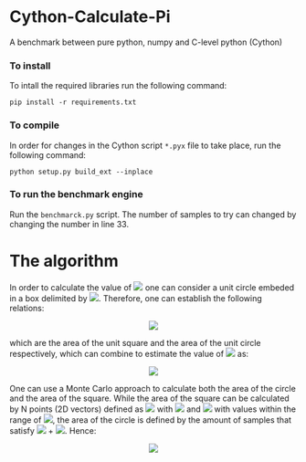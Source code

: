 # Cython-Calculate-Pi

A benchmark between pure python, numpy and C-level python (Cython)


### To install

To intall the required libraries run the following command:

`pip install -r requirements.txt`

### To compile 

In order for changes in the Cython script `*.pyx` file to take place, run the following command:

`python setup.py build_ext --inplace`

### To run the benchmark engine

Run the `benchmarck.py` script. The number of samples to try can changed by changing the number in line 33.

# The algorithm

In order to calculate the value of <img src="https://render.githubusercontent.com/render/math?math={\large \pi}"> one can consider a unit circle embeded in a box delimited by <img src="https://render.githubusercontent.com/render/math?math={\large [-1, 1]}">. Therefore, one can establish the following relations:

<p align="center">
	<img src="https://latex.codecogs.com/png.image?\dpi{110}&space;\bg_white&space;A_{\text{square}}=4%20r^2%20\quad%20\text{and}%20\quad%20%20A_{\text{circle}}=\pi%20r^2">
</p>

which are the area of the unit square and the area of the unit circle respectively, which can combine to estimate the value of <img src="https://render.githubusercontent.com/render/math?math={\large \pi}"> as:

<p align="center">
	<img src="https://latex.codecogs.com/png.image?\dpi{110}&space;\bg_white&space;\pi=4\cdot\frac{A_{\text{circle}}}{A_{\text{square}}}">
</p>

One can use a Monte Carlo approach to calculate both the area of the circle and the area of the square. While the area of the square can be calculated by N points (2D vectors) defined as <img src="https://render.githubusercontent.com/render/math?math={\large s_i = (x_i, y_i)}"> with <img src="https://render.githubusercontent.com/render/math?math={\large x_i}"> and <img src="https://render.githubusercontent.com/render/math?math={\large y_i}"> with values within the range of <img src="https://render.githubusercontent.com/render/math?math={\large [-1, 1]}">, the area of the circle is defined by the amount of samples that satisfy <img src="https://render.githubusercontent.com/render/math?math={\large x_i^2}"> + <img src="https://render.githubusercontent.com/render/math?math={\large y_i^2 \leq 1}">. Hence:

<p align="center">
	<img src="https://latex.codecogs.com/png.image?\dpi{110}&space;\bg_white&space;\pi=4\cdot\frac{A_{\text{circle}}}{A_{\text{square}}}\Rightarrow4\cdot\frac{\text{points%20in%20circle}}{\text{points%20in%20square}}">
</p>

